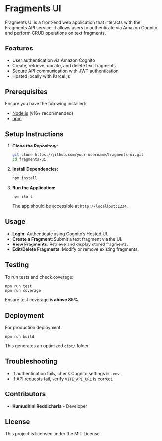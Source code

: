 # Fragments UI

Fragments UI is a front-end web application that interacts with the Fragments API service. It allows users to authenticate via Amazon Cognito and perform CRUD operations on text fragments.

## Features
- User authentication via Amazon Cognito
- Create, retrieve, update, and delete text fragments
- Secure API communication with JWT authentication
- Hosted locally with Parcel.js

## Prerequisites
Ensure you have the following installed:
- [Node.js](https://nodejs.org/) (v16+ recommended)
- [npm](https://www.npmjs.com/)

## Setup Instructions

1. **Clone the Repository:**
   ```sh
   git clone https://github.com/your-username/fragments-ui.git
   cd fragments-ui
   ```

2. **Install Dependencies:**
   ```sh
   npm install
   ```

3. **Run the Application:**
   ```sh
   npm start
   ```
   The app should be accessible at `http://localhost:1234`.

## Usage
- **Login**: Authenticate using Cognito’s Hosted UI.
- **Create a Fragment**: Submit a text fragment via the UI.
- **View Fragments**: Retrieve and display stored fragments.
- **Edit/Delete Fragments**: Modify or remove existing fragments.

## Testing
To run tests and check coverage:
```sh
npm run test
npm run coverage
```
Ensure test coverage is **above 85%**.

## Deployment
For production deployment:
```sh
npm run build
```
This generates an optimized `dist/` folder.

## Troubleshooting
- If authentication fails, check Cognito settings in `.env`.
- If API requests fail, verify `VITE_API_URL` is correct.

## Contributors
- **Kumudhini Reddicherla** - Developer

## License
This project is licensed under the MIT License.

